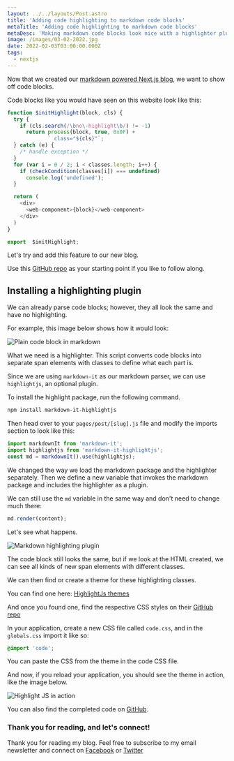 ```yaml
---
layout: ../../layouts/Post.astro
title: 'Adding code highlighting to markdown code blocks'
metaTitle: 'Adding code highlighting to markdown code blocks'
metaDesc: 'Making markdown code blocks look nice with a highlighter plugin'
image: /images/03-02-2022.jpg
date: 2022-02-03T03:00:00.000Z
tags:
  - nextjs
---
```


Now that we created our [markdown powered Next.js blog](https://daily-dev-tips.com/posts/creating-a-markdown-blog-powered-by-nextjs-in-under-an-hour/), we want to show off code blocks.

Code blocks like you would have seen on this website look like this:

```js
function $initHighlight(block, cls) {
  try {
    if (cls.search(/\bno\-highlight\b/) != -1)
      return process(block, true, 0x0F) +
             ` class="${cls}"`;
  } catch (e) {
    /* handle exception */
  }
  for (var i = 0 / 2; i < classes.length; i++) {
    if (checkCondition(classes[i]) === undefined)
      console.log('undefined');
  }

  return (
    <div>
      <web-component>{block}</web-component>
    </div>
  )
}

export  $initHighlight;
```

Let's try and add this feature to our new blog.

Use this [GitHub repo](https://github.com/rebelchris/next-markdown-blog) as your starting point if you like to follow along.

## Installing a highlighting plugin

We can already parse code blocks; however, they all look the same and have no highlighting.

For example, this image below shows how it would look:

![Plain code block in markdown](https://cdn.hashnode.com/res/hashnode/image/upload/v1643088732369/EpChCzI9Y.png)

What we need is a highlighter.
This script converts code blocks into separate span elements with classes to define what each part is.

Since we are using `markdown-it` as our markdown parser, we can use `highlightjs`, an optional plugin.

To install the highlight package, run the following command.

```bash
npm install markdown-it-highlightjs
```

Then head over to your `pages/post/[slug].js` file and modify the imports section to look like this:

```js
import markdownIt from 'markdown-it';
import highlightjs from 'markdown-it-highlightjs';
const md = markdownIt().use(highlightjs);
```

We changed the way we load the markdown package and the highlighter separately.
Then we define a new variable that invokes the markdown package and includes the highlighter as a plugin.

We can still use the `md` variable in the same way and don't need to change much there:

```js
md.render(content);
```

Let's see what happens.

![Markdown highlighting plugin](https://cdn.hashnode.com/res/hashnode/image/upload/v1643089034627/6qtJCDhXU.png)

The code block still looks the same, but if we look at the HTML created, we can see all kinds of new span elements with different classes.

We can then find or create a theme for these highlighting classes.

You can find one here: [HighlightJs themes](https://highlightjs.org/static/demo/)

And once you found one, find the respective CSS styles on their [GitHub repo](https://github.com/highlightjs/highlight.js/tree/main/src/styles)

In your application, create a new CSS file called `code.css`, and in the `globals.css` import it like so:

```css
@import 'code';
```

You can paste the CSS from the theme in the code CSS file.

And now, if you reload your application, you should see the theme in action, like the image below.

![Highlight JS in action](https://cdn.hashnode.com/res/hashnode/image/upload/v1643089263331/AZUtYPdeX.png)

You can also find the completed code on [GitHub](https://github.com/rebelchris/next-markdown-blog/tree/code-highlighter).

### Thank you for reading, and let's connect!

Thank you for reading my blog. Feel free to subscribe to my email newsletter and connect on [Facebook](https://www.facebook.com/DailyDevTipsBlog) or [Twitter](https://twitter.com/DailyDevTips1)
